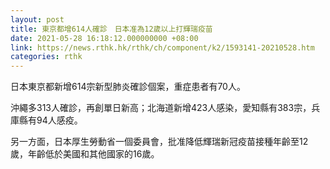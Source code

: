 ```yaml
---
layout: post
title: 東京都增614人確診　日本准為12歲以上打輝瑞疫苗
date: 2021-05-28 16:18:12.000000000 +08:00
link: https://news.rthk.hk/rthk/ch/component/k2/1593141-20210528.htm
categories: rthk
---
```


日本東京都新增614宗新型肺炎確診個案，重症患者有70人。

沖繩多313人確診，再創單日新高；北海道新增423人感染，愛知縣有383宗，兵庫縣有94人感疫。 

另一方面，日本厚生勞動省一個委員會，批准降低輝瑞新冠疫苗接種年齡至12歲，年齡低於美國和其他國家的16歲。
